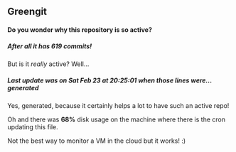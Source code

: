 ## Greengit

#### Do you wonder why this repository is so active?

##### After all it has 619 commits!

But is it *really* active? Well...

##### Last update was on Sat Feb 23 at 20:25:01 when those lines were... generated

Yes, generated, because it certainly helps a lot to have such an active repo!

Oh and there was **68%** disk usage on the machine
where there is the cron updating this file.

Not the best way to monitor a VM in the cloud but it works! :)
